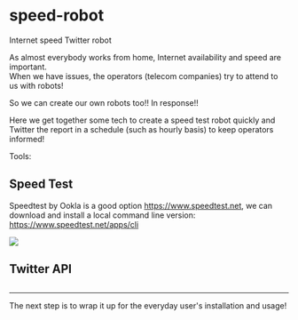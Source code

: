 # speed-robot
Internet speed Twitter robot

As almost everybody works from home, Internet availability and speed are important.<br>
When we have issues, the operators (telecom companies) try to attend to us with robots!

So we can create our own robots too!! In response!!

Here we get together some tech to create a speed test robot quickly and Twitter the report in a schedule (such as hourly basis) to keep operators informed!

Tools:

## Speed Test

Speedtest by Ookla is a good option https://www.speedtest.net, we can download and install a local command line version:
https://www.speedtest.net/apps/cli

![](https://www.speedtest.net/result/14675293137.png)

## Twitter API

## 

---
The next step is to wrap it up for the everyday user's installation and usage!
